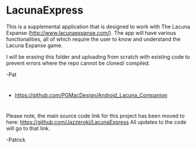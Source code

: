 # LacunaExpress

This is a supplemental application that is designed to work with The Lacuna Expanse (http://www.lacunaexpanse.com/). The app will have various functionalities, all of which require the user to know and understand the Lacuna Expanse game. 

I will be erasing this folder and uploading from scratch with existing code to prevent errors where the repo cannot be cloned/ compiled.

-Pat

#
- https://github.com/PGMacDesign/Android_Lacuna_Companion

#


Please note, the main source code link for this project has been moved to here: https://github.com/Jazzeroki/LacunaExpress All updates to the code will go to that link.

-Patrick


